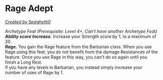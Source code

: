 # Rage Adept
[*Created by Spaghetti0*](https://bio.site/spaghetti0)  

*Archetype Feat (Prerequisite: Level 4+, Can't have another Archetype Feat)*  
***Ability score Increase.*** Increase your Strength score by 1, to a maximum of 20.  
***Rage.*** You gain the Rage feature from the Barbarian class. When you use Rage using this feat, you do not benefit from the damage Resistances of the feature. Once you use Rage in this way, you can't do so again until you finish a Long Rest.  
If you have any levels in Barbarian, you instead simply increase your number of uses of Rage by 1.